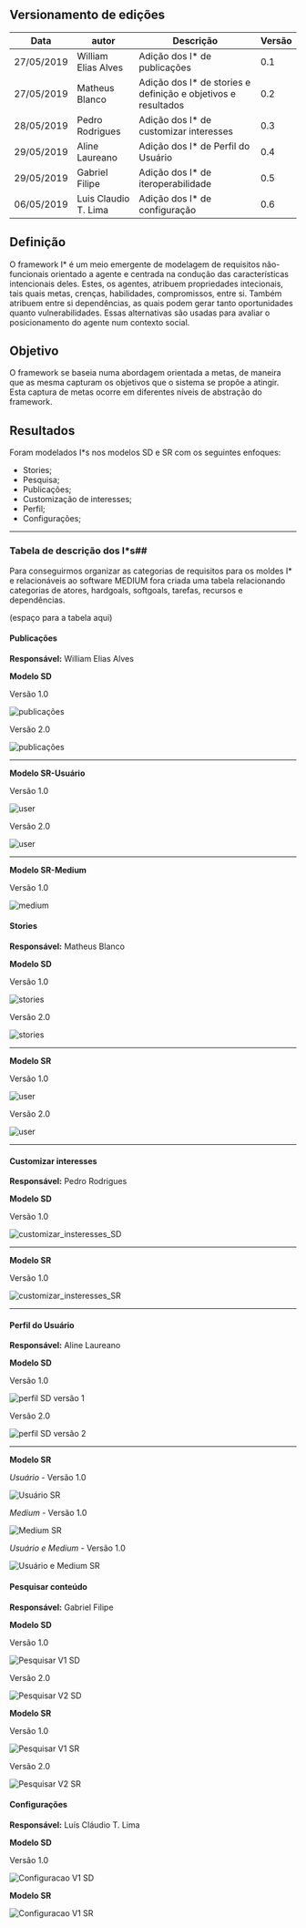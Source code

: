 ## Versionamento de edições
| Data           | autor                | Descrição                           |Versão|
|----------------|----------------------|-------------------------------------|------|
|   27/05/2019   | William Elias Alves  | Adição dos I* de publicações| 0.1  |
|   27/05/2019   | Matheus Blanco  | Adição dos I* de stories e definição e objetivos e resultados| 0.2  |
|   28/05/2019   | Pedro Rodrigues | Adição dos I* de customizar interesses | 0.3  |
|   29/05/2019   | Aline Laureano | Adição dos I* de Perfil do Usuário | 0.4  |
|   29/05/2019   | Gabriel Filipe  | Adição dos I* de iteroperabilidade | 0.5  |
|   06/05/2019   | Luis Claudio T. Lima  | Adição dos I* de configuração | 0.6  |

## Definição

O framework I* é um meio emergente de modelagem de requisitos não-funcionais orientado a agente e centrada na condução das características intencionais deles. Estes, os agentes, atribuem propriedades intecionais, tais quais metas, crenças, habilidades, compromissos, entre si. Também atribuem entre si dependências, as quais podem gerar tanto oportunidades quanto vulnerabilidades. Essas alternativas são usadas para avaliar o posicionamento do agente num contexto social.

## Objetivo

O framework se baseia numa abordagem orientada a metas, de maneira que as mesma capturam os objetivos que o sistema se propôe a atingir. Esta captura de metas ocorre em diferentes níveis de abstração do framework.

## Resultados

Foram modelados I*s nos modelos SD e SR com os seguintes enfoques:

* Stories;
* Pesquisa;
* Publicações;
* Customização de interesses;
* Perfil;
* Configurações;


***
### Tabela de descrição dos I*s##

Para conseguirmos organizar as categorias de requisitos para os moldes I* e relacionáveis ao software MEDIUM fora criada uma tabela relacionando categorias de atores, hardgoals, softgoals, tarefas, recursos e dependências.

(espaço para a tabela aqui)

#### Publicações

**Responsável:** William Elias Alves

**Modelo SD**

Versão 1.0

![publicações](i*/publicacaov1.png)

Versão 2.0

![publicações](i*/publicacaov2.png)

***

**Modelo SR-Usuário**

Versão 1.0

![user](i*/user_williamv1.png)

Versão 2.0

![user](i*/user_william_v2.png)

***

**Modelo SR-Medium**

Versão 1.0

![medium](i*/medium_publicacao.png)

#### Stories

**Responsável:** Matheus Blanco

**Modelo SD**

Versão 1.0

![stories](i*/stories_blanco_SD-1.png)

Versão 2.0

![stories](i*/stories_blanco_SD-2.png)

***

**Modelo SR**

Versão 1.0

![user](i*/stories_blanco_SR-1.png)

Versão 2.0

![user](i*/stories_blanco_SR-2.png)

***

#### Customizar interesses

**Responsável:** Pedro Rodrigues

**Modelo SD**

Versão 1.0

![customizar_insteresses_SD](i*/customizar_interesses_pedro_SD.jpg)

***

**Modelo SR**

Versão 1.0

![customizar_insteresses_SR](i*/customizar_interesses_pedro_SR.png)

***

#### Perfil do Usuário

**Responsável:** Aline Laureano

**Modelo SD**

Versão 1.0

![perfil SD versão 1](i*/perfil_aline_SD-1.png)

Versão 2.0

![perfil SD versão 2](i*/perfil_aline_SD-2.png)

***

**Modelo SR**

*Usuário* -
Versão 1.0

![Usuário SR](i*/perfil_aline_SR-usuário.png)

*Medium* -
Versão 1.0

![Medium SR](i*/perfil_aline_SR-medium.png)

*Usuário e Medium* -
Versão 1.0

![Usuário e Medium SR](i*/perfil_aline_SR-GERAL.png)

#### Pesquisar conteúdo

**Responsável:** Gabriel Filipe

**Modelo SD**

Versão 1.0

![Pesquisar V1 SD](i*/pesquisar_gabriel_v1.png)

Versão 2.0

![Pesquisar V2 SD](i*/pesquisar_gabriel_v2.png)

**Modelo SR**

Versão 1.0

![Pesquisar V1 SR](i*/pesquisar_gabriel_sr_v1.png)

Versão 2.0

![Pesquisar V2 SR](i*/pesquisar_gabriel_sr_v2.png)

#### Configurações

**Responsável:** Luís Cláudio T. Lima

**Modelo SD**

Versão 1.0

![Configuracao V1 SD](i*/configuracao_LuisClaudio_SD-1.png)

**Modelo SR**

![Configuracao V1 SR](i*/configuracao_LuisClaudio_SR-1.png)